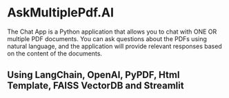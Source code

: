 # AskMultiplePdf.AI

The Chat App is a Python application that allows you to chat with ONE OR multiple PDF documents. You can ask questions about the PDFs using natural language, and the application will provide relevant responses based on the content of the documents.

## Using LangChain, OpenAI, PyPDF, Html Template, FAISS VectorDB and Streamlit
